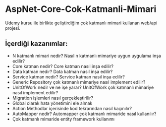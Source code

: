 # AspNet-Core-Cok-Katmanli-Mimari

Udemy kursu ile birlikte geliştirdiğim çok katmanlı mimari kullanan web/api projesi.

## İçerdiği kazanımlar:
- N katmanlı mimari nedir? Nasıl n katmanlı mimariye uygun uygulama inşa edilir?
- Core katman nedir? Core katman nasıl inşa edilir?
- Data katman nedir? Data katman nasıl inşa edilir?
- Service katman nedir? Service katman nasıl inşa edilir?
- Generic Repository çok katmanlı mimariye nasıl implement edilir?
- UnitOfWork nedir ve ne işe yarar? UnitOfWork çok katmanlı mimariye nasıl implement edilir?
- Migration işlemleri nasıl gerçekleştirilir?
- Global olarak hata yönetimini ele almak
- Action Methodlar içerisinde kod tekrarından nasıl kaçınılır?
- AutoMapper nedir? Automapper çok katmanlı mimaride nasıl kullanılır?
- Çok katmanlı mimaride entity framework kullanımı
